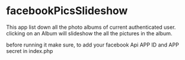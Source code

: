 facebookPicsSlideshow
=====================

This app list down all the photo albums of current authenticated user. clicking on an Album will slideshow the all the pictures in the album.

before running it make sure, to add your facebook Api APP ID and APP secret in index.php

